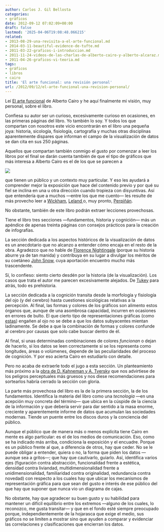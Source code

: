 ```yaml
---
author: Carlos J. Gil Bellosta
categories:
- gráficos
date: 2012-09-12 07:02:09+00:00
draft: false
lastmod: '2025-04-06T19:08:48.066215'
related:
- 2013-08-29-una-revisita-a-el-arte-funcional.md
- 2014-03-11-beautiful-evidence-de-tufte.md
- 2011-03-22-graficos-i-introduccion.md
- 2011-11-24-videos-de-las-charlas-de-alberto-cairo-y-alberto-alcaraz.md
- 2011-04-26-graficos-vi-teoria.md
tags:
- gráficos
- libros
- cairo
title: 'El arte funcional: una revisión personal'
url: /2012/09/12/el-arte-funcional-una-revision-personal/
---
```


Leí [El arte funcional](https://datanalytics.com/2012/08/08/el-arte-funcional/) de Alberto Cairo y he aquí finalmente mi visión, muy personal, sobre el libro.

Confiesa su autor ser un curioso, excesivamente curioso en ocasiones, en las primeras páginas del libro. Yo también lo soy. Y todos los que compartan con nosotros este vicio encontrarán en el libro una pequeña joya: historia, sicología, fisiología, cartografía y muchas otras disciplinas aparentemente dispares que informan el campo de la visualización de datos se dan cita en sus 250 páginas.

Aquellos que compartan también conmigo el gusto por comenzar a leer los libros por el final se darán cuenta también de que el tipo de gráficos que más interesa a Alberto Cairo es el de los que se parecen a

![](http://www.elartefuncional.com/im/emisiones4.jpg)


que tienen un público y un contexto muy particular. Y eso les ayudará a comprender mejor la exposición que hace del contenido previo y por qué su fiel se inclina en una u otra dirección cuando tropieza con disyuntivas. Así que entendería que a muchos —entre los que me cuento— les resulte de más provecho leer a [Wickham](https://datanalytics.com/2011/04/26/graficos-vi-teoria/), [Leland ](https://datanalytics.com/2011/02/10/1440/)o, muy pronto, [Perpiñán](http://oscarperpinan.github.com/spacetime-vis/).

No obstante, también de este libro podrán extraer lecciones provechosas.

Tiene el libro tres secciones —fundamentos, historia y cognición— más un apéndice de apenas treinta páginas con consejos prácticos para la creación de infografías.

La sección dedicada a los aspectos históricos de la visualización de datos es un anecdotario que no alcanzo a entender cómo encaja en el resto de la obra. Agradezco que no hable de [Florence Nightingale](http://erre-que-erre-paco.blogspot.com.es/2010/06/los-datos-de-florence-nightingale.html) (porque su historia aburre ya de tan manida) y contribuya en su lugar a divulgar los méritos de su coetáneo [John Snow](http://es.wikipedia.org/wiki/John_Snow), cuya aportación encuentro mucho más trascendente.

Sí, lo confieso: siento cierto desdén por la historia (de la visualización). Los casos que trata el autor me parecen excesivamente alejados. De  [Tukey](http://es.wikipedia.org/wiki/John_W._Tukey) para atrás, todo es prehistoria.

La sección dedicada a la cognición transita desde la morfología y fisiología del ojo (y del cerebro) hasta cuestiones sicológicas relativas a la percepción. Al final, las formas y colores de los gráficos son alimento estos órganos que, aunque de una asombrosa capacidad, incurren en ocasiones en errores de bulto. El que cierto tipo de representaciones gráficas (como [estas](https://datanalytics.com/2011/03/02/1658/)) engañen al ojo no se debe a que los datos subyacentes mientan ladinamente. Se debe a que la combinación de formas y colores confunde al cerebro por causas que solo cabe buscar dentro de él.

Al final, si unas determinadas combinaciones de colores _funcionan_ o dejan de hacerlo, si los datos se leen correctamente si se los representa como longitudes, áreas o volúmenes, depende de las peculiaridades del proceso de cognición. Y por eso acierta Cairo en estudiarlo con detalle.

Pero no acaba de extraerle todo el jugo a esta sección. Un planteamiento más próximo a la [obra de D. Kahneman y A. Tversky](https://datanalytics.com/2011/04/27/incertidumbre-juicios-y-sesgos/) que nos advirtiese de los peligros perceptuales más gruesos y nos diese recomendaciones para sortearlos habría cerrado la sección con gloria.

La parte más provechosa del libro es la de la primera sección, la de los fundamentos. Identifica la materia del libro como una _tecnología_ —en una acepción muy concreta del término— que ubica en la cúspide de la ciencia de la información y que debería servir para dar sentido a la masa enorme, creciente y aparentemente informe de datos que acumulan las sociedades modernas. Tiende un puente entre los discos duros y la conciencia del público.

Aunque el público que de manera más o menos explícita tiene Cairo en mente es algo particular: es el de los medios de comunicación. Eso, como se ha indicado más arriba, condiciona la exposición y el encuadre. Porque es un público frente al que, a diferencia de otros, hay que ceder. No se le puede obligar a entender, quiera o no, la forma que piden los datos —aunque sea a gritos—; que hay que cautivarlo, guiarlo. Así, identifica varios ejes (figuración contra abstracción, funcionalidad frente a estética, densidad contra liviandad, multidimensionalidad frente a unidimensionalidad, familiaridad contra originalidad, redundancia contra novedad) con respecto a los cuales hay que ubicar los mecanismos de representación gráfica para que sean del gusto e interés de ese público del que hay que suponer que nunca vio un diagrama de cajas.

No obstante, hay que agradecer su buen gusto y su habilidad para mantener un difícil equilibrio entre los extremos —alguno de los cuales, lo reconozco, me gusta transitar— y que en el fondo esté siempre preocupado porque, independientemente de la hojarasca que exige el medio, sus gráficos no se limiten a mostrar sino que ayuden a comparar y evidenciar las correlaciones y clasificaciones que encierran los datos.